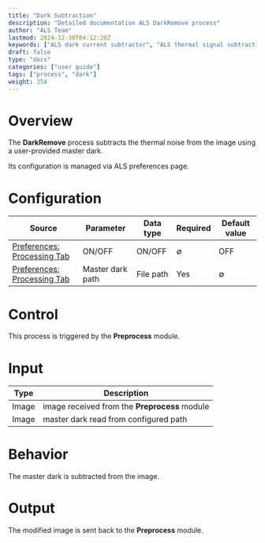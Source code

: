 ```yaml
---
title: "Dark Subtraction"
description: "Detailed documentation ALS DarkRemove process"
author: "ALS Team"
lastmod: 2024-12-30T04:12:20Z
keywords: ["ALS dark current subtractor", "ALS thermal signal subtraction"]
draft: false
type: "docs"
categories: ["user guide"]
tags: ["process", "dark"]
weight: 354
---
```


# Overview

The **DarkRemove** process subtracts the thermal noise from the image using a user-provided master dark.

Its configuration is managed via ALS preferences page.

# Configuration

| Source                                                                         | Parameter             | Data type             | Required              | Default value         |
|--------------------------------------------------------------------------------|-----------------------|-|-----------------------|-----------------------|
| [Preferences: Processing Tab](../../../preferences/processing/#dark-remove)    | ON/OFF                | ON/OFF                | ∅                     | OFF                   |
| [Preferences: Processing Tab](../../../preferences/processing/#dark-remove)    | Master dark path      | File path             | Yes                   | ∅                     |

# Control

This process is triggered by the **Preprocess** module.

# Input

| Type  | Description                                   |
|-------|-----------------------------------------------|
| Image | image received from the **Preprocess** module |
| Image | master dark read from configured path         |

# Behavior

The master dark is subtracted from the image.

# Output

The modified image is sent back to the **Preprocess** module.